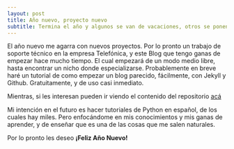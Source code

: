 ```yaml
---
layout: post
title: Año nuevo, proyecto nuevo
subtitle: Termina el año y algunos se van de vacaciones, otros se ponen a trabajar. (Envidiando a quienes se van de viaje :())
---
```



El año nuevo me agarra con nuevos proyectos. Por lo pronto un trabajo de soporte técnico en la empresa Telefónica, y este Blog que tengo ganas de empezar hace mucho tiempo. El cual empezará de un modo medio libre, hasta encontrar un nicho donde especializarse. Probablemente en breve haré un tutorial de como empezar un blog parecido, fácilmente, con Jekyll y Github. Gratuitamente, y de uso casi inmediato.

Mientras, si les interesan pueden ir viendo el contenido del repositorio [acá](https://github.com/ctrl4/ctrl4.github.io)

Mi intención en el futuro es hacer tutoriales de Python en español, de los cuales hay miles. Pero enfocándome en mis conocimientos y mis ganas de aprender, y de enseñar que es una de las cosas que me salen naturales.

Por lo pronto les deseo **¡Feliz Año Nuevo!**
